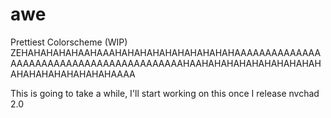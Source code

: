 # awe
Prettiest Colorscheme (WIP) ZEHAHAHAHAHAAHAAAHAHAHAHAHAHAHAHAHAHAAAAAAAAAAAAAAAAAAAAAAAAAAAAAAAAAAAAAAAAAAHAAHAHAHAHAHAHAHAHAHAHAHAHAHAHAHAHAHAHAAAA

This is going to take a while, I'll start working on this once I release nvchad 2.0
